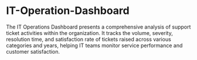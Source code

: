 # IT-Operation-Dashboard
The IT Operations Dashboard presents a comprehensive analysis of support ticket activities within the organization. It tracks the volume, severity, resolution time, and satisfaction rate of tickets raised across various categories and years, helping IT teams monitor service performance and customer satisfaction.
